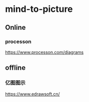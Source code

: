 # mind-to-picture


## Online

###   processon
https://www.processon.com/diagrams





## offline

### 亿图图示
https://www.edrawsoft.cn/    




